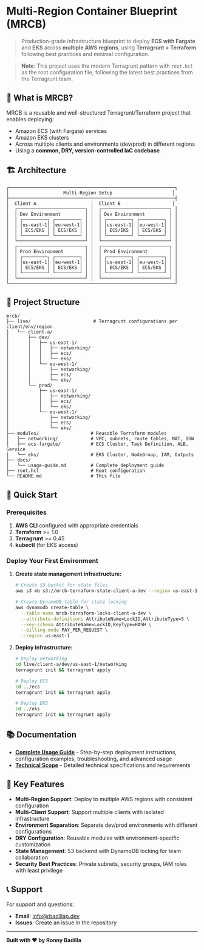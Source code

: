# Multi-Region Container Blueprint (MRCB)

> Production-grade infrastructure blueprint to deploy **ECS with Fargate** and **EKS** across **multiple AWS regions**, using **Terragrunt + Terraform** following best practices and minimal configuration.

> **Note**: This project uses the modern Terragrunt pattern with `root.hcl` as the root configuration file, following the latest best practices from the Terragrunt team.

## 🎯 What is MRCB?

MRCB is a reusable and well-structured Terragrunt/Terraform project that enables deploying:
- Amazon ECS (with Fargate) services
- Amazon EKS clusters
- Across multiple clients and environments (dev/prod) in different regions
- Using a **common, DRY, version-controlled IaC codebase**

## 🏗 Architecture

```
┌─────────────────────────────────────────────────────────────┐
│                    Multi-Region Setup                      │
├─────────────────────────────────────────────────────────────┤
│  Client A                    │  Client B                   │
│  ┌─────────────────────────┐ │  ┌─────────────────────────┐ │
│  │ Dev Environment         │ │  │ Dev Environment         │ │
│  │ ┌─────────┐ ┌─────────┐ │ │  │ ┌─────────┐ ┌─────────┐ │ │
│  │ │us-east-1│ │eu-west-1│ │ │  │ │us-east-1│ │eu-west-1│ │ │
│  │ │ ECS/EKS │ │ ECS/EKS │ │ │  │ │ ECS/EKS │ │ ECS/EKS │ │ │
│  │ └─────────┘ └─────────┘ │ │  │ └─────────┘ └─────────┘ │ │
│  └─────────────────────────┘ │  └─────────────────────────┘ │
│  ┌─────────────────────────┐ │  ┌─────────────────────────┐ │
│  │ Prod Environment        │ │  │ Prod Environment        │ │
│  │ ┌─────────┐ ┌─────────┐ │ │  │ ┌─────────┐ ┌─────────┐ │ │
│  │ │us-east-1│ │eu-west-1│ │ │  │ │us-east-1│ │eu-west-1│ │ │
│  │ │ ECS/EKS │ │ ECS/EKS │ │ │  │ │ ECS/EKS │ │ ECS/EKS │ │ │
│  │ └─────────┘ └─────────┘ │ │  │ └─────────┘ └─────────┘ │ │
│  └─────────────────────────┘ │  └─────────────────────────┘ │
└─────────────────────────────────────────────────────────────┘
```

## 📁 Project Structure

```
mrcb/
├── live/                       # Terragrunt configurations per client/env/region
│   └── client-a/
│       ├── dev/
│       │   ├── us-east-1/
│       │   │   ├── networking/
│       │   │   ├── ecs/
│       │   │   └── eks/
│       │   └── eu-west-1/
│       │       ├── networking/
│       │       ├── ecs/
│       │       └── eks/
│       └── prod/
│           ├── us-east-1/
│           │   ├── networking/
│           │   ├── ecs/
│           │   └── eks/
│           └── eu-west-1/
│               ├── networking/
│               ├── ecs/
│               └── eks/
├── modules/                   # Reusable Terraform modules
│   ├── networking/            # VPC, subnets, route tables, NAT, IGW
│   ├── ecs-fargate/           # ECS Cluster, Task Definition, ALB, Service
│   └── eks/                   # EKS Cluster, NodeGroup, IAM, Outputs
├── docs/
│   └── usage-guide.md         # Complete deployment guide
├── root.hcl                   # Root configuration
└── README.md                  # This file
```

## 🚀 Quick Start

### Prerequisites

1. **AWS CLI** configured with appropriate credentials
2. **Terraform** >= 1.0
3. **Terragrunt** >= 0.45
4. **kubectl** (for EKS access)

### Deploy Your First Environment

1. **Create state management infrastructure:**
   ```bash
   # Create S3 bucket for state files
   aws s3 mb s3://mrcb-terraform-state-client-a-dev --region us-east-1
   
   # Create DynamoDB table for state locking
   aws dynamodb create-table \
     --table-name mrcb-terraform-locks-client-a-dev \
     --attribute-definitions AttributeName=LockID,AttributeType=S \
     --key-schema AttributeName=LockID,KeyType=HASH \
     --billing-mode PAY_PER_REQUEST \
     --region us-east-1
   ```

2. **Deploy infrastructure:**
   ```bash
   # Deploy networking
   cd live/client-a/dev/us-east-1/networking
   terragrunt init && terragrunt apply
   
   # Deploy ECS
   cd ../ecs
   terragrunt init && terragrunt apply
   
   # Deploy EKS
   cd ../eks
   terragrunt init && terragrunt apply
   ```

## 📚 Documentation

- **[Complete Usage Guide](docs/usage-guide.md)** - Step-by-step deployment instructions, configuration examples, troubleshooting, and advanced usage
- **[Technical Scope](TECHNICAL-SCOPE.md)** - Detailed technical specifications and requirements

## 🔧 Key Features

- **Multi-Region Support**: Deploy to multiple AWS regions with consistent configuration
- **Multi-Client Support**: Support multiple clients with isolated infrastructure
- **Environment Separation**: Separate dev/prod environments with different configurations
- **DRY Configuration**: Reusable modules with environment-specific customization
- **State Management**: S3 backend with DynamoDB locking for team collaboration
- **Security Best Practices**: Private subnets, security groups, IAM roles with least privilege

## 📞 Support

For support and questions:
- **Email**: info@rbadillap.dev
- **Issues**: Create an issue in the repository

---

**Built with ❤️ by Ronny Badilla** 
